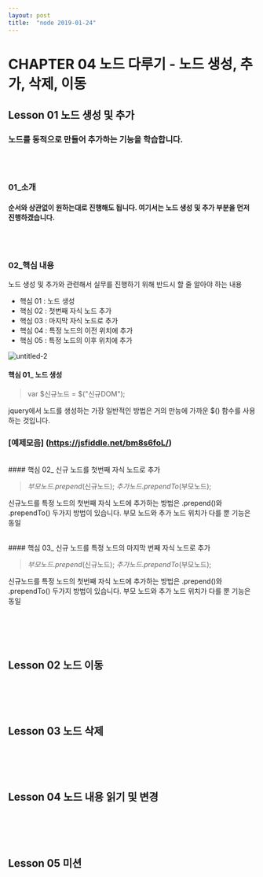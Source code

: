 ```yaml
---
layout: post
title:  "node 2019-01-24"
---
```


CHAPTER 04  노드 다루기 - 노드 생성, 추가, 삭제, 이동
=============

Lesson 01  노드 생성 및 추가
-------------

### 노드를 동적으로 만들어 추가하는 기능을 학습합니다.

<br><br>
### 01_소개

#### 순서와 상관없이 원하는대로 진행해도 됩니다. 여기서는 노드 생성 및 추가 부분을 먼저 진행하겠습니다.

<br><br>
### 02_핵심 내용

 노드 생성 및 추가와 관련해서 실무를 진행하기 위해 반드시 할 줄 알아야 하는 내용

- 핵심 01 : 노드 생성
- 핵심 02 : 첫번째 자식 노드 추가
- 핵심 03 : 마지막 자식 노드로 추가
- 핵심 04 : 특정 노드의 이전 위치에 추가
- 핵심 05 : 특정 노드의 이후 위치에 추가

![untitled-2](https://user-images.githubusercontent.com/42795906/52777378-012dae80-3087-11e9-907f-46d9036ccedc.jpg)

#### 핵심 01_ 노드 생성

> var $신규노드 = $("신규DOM");

jquery에서 노드를 생성하는 가장 일반적인 방법은 거의 만능에 가까운 $() 함수를 사용하는 것입니다.

### [예제모음] (https://jsfiddle.net/bm8s6foL/)

<br>
#### 핵심 02_ 신규 노드를 첫번째 자식 노드로 추가

> $부모노드.prepend($신규노드);
> $추가노드.prependTo($부모노드);

신규노드를 특정 노드의 첫번째 자식 노드에 추가하는 방법은 .prepend()와 .prependTo() 두가지 방법이 있습니다. 부모 노드와 추가 노드 위치가 다를 뿐 기능은 동일

<br>
#### 핵심 03_ 신규 노드를 특정 노드의 마지막 번째 자식 노드로 추가

> $부모노드.prepend($신규노드);
> $추가노드.prependTo($부모노드);

신규노드를 특정 노드의 첫번째 자식 노드에 추가하는 방법은 .prepend()와 .prependTo() 두가지 방법이 있습니다. 부모 노드와 추가 노드 위치가 다를 뿐 기능은 동일




<br><br><br>
Lesson 02  노드 이동
-------------

<br><br><br>
Lesson 03  노드 삭제
-------------

<br><br><br>
Lesson 04  노드 내용 읽기 및 변경
-------------

<br><br><br>
Lesson 05  미션
-------------
